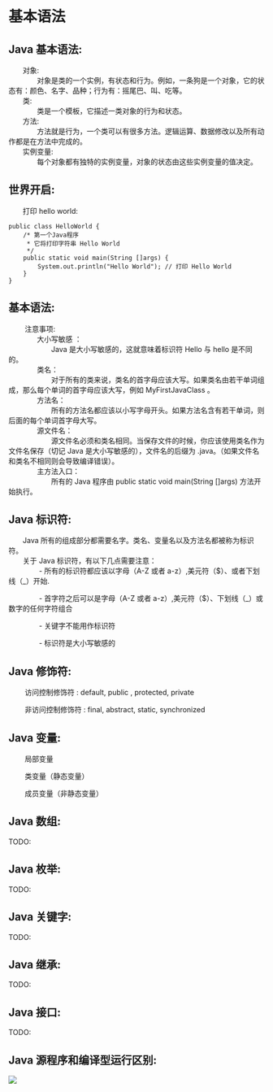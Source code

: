 # 基本语法

## Java 基本语法:

  对象:  
    对象是类的一个实例，有状态和行为。例如，一条狗是一个对象，它的状态有：颜色、名字、品种；行为有：摇尾巴、叫、吃等。  
  类:  
    类是一个模板，它描述一类对象的行为和状态。  
  方法:  
    方法就是行为，一个类可以有很多方法。逻辑运算、数据修改以及所有动作都是在方法中完成的。  
  实例变量:  
    每个对象都有独特的实例变量，对象的状态由这些实例变量的值决定。

## 世界开启:

  打印 hello world:

```text
public class HelloWorld {
    /* 第一个Java程序
     * 它将打印字符串 Hello World
     */
    public static void main(String []args) {
        System.out.println("Hello World"); // 打印 Hello World
    }
}
```

## 基本语法:

   注意事项:  
    大小写敏感 ：  
      Java 是大小写敏感的，这就意味着标识符 Hello 与 hello 是不同的。  
    类名：  
      对于所有的类来说，类名的首字母应该大写。如果类名由若干单词组成，那么每个单词的首字母应该大写，例如 MyFirstJavaClass 。  
    方法名：  
      所有的方法名都应该以小写字母开头。如果方法名含有若干单词，则后面的每个单词首字母大写。  
    源文件名：  
      源文件名必须和类名相同。当保存文件的时候，你应该使用类名作为文件名保存（切记 Java 是大小写敏感的），文件名的后缀为 .java。（如果文件名和类名不相同则会导致编译错误）。  
    主方法入口：  
      所有的 Java 程序由 public static void main\(String \[\]args\) 方法开始执行。

## Java 标识符:

  Java 所有的组成部分都需要名字。类名、变量名以及方法名都被称为标识符。  
  关于 Java 标识符，有以下几点需要注意：  
     - 所有的标识符都应该以字母（A-Z 或者 a-z）,美元符（$）、或者下划线（\_）开始.

     - 首字符之后可以是字母（A-Z 或者 a-z）,美元符（$）、下划线（\_）或数字的任何字符组合

     - 关键字不能用作标识符

     - 标识符是大小写敏感的

## Java 修饰符:

   访问控制修饰符 : default, public , protected, private

   非访问控制修饰符 : final, abstract, static, synchronized

## Java 变量:

   局部变量

   类变量（静态变量）

   成员变量（非静态变量）

## Java 数组:

TODO:

## Java 枚举:

TODO:

## Java 关键字:

TODO:

## Java 继承:

TODO:

## Java 接口:

TODO:

## Java 源程序和编译型运行区别:

![](../.gitbook/assets/yuan-wen-jian-he-bian-yi-xing-de-qu-bie.png)


